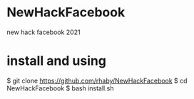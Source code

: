 # NewHackFacebook
new hack facebook 2021
# install and using
$ git clone https://github.com/rhaby/NewHackFacebook
$ cd NewHackFacebook
$ bash install.sh
